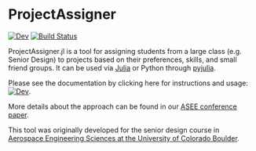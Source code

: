 # ProjectAssigner

<!--[![Stable](https://img.shields.io/badge/docs-stable-blue.svg)](https://zsunberg.github.io/ProjectAssigner.jl/stable)-->
[![Dev](https://img.shields.io/badge/docs-dev-blue.svg)](https://zsunberg.github.io/ProjectAssigner.jl/dev)
[![Build Status](https://github.com/zsunberg/ProjectAssigner.jl/workflows/CI/badge.svg)](https://github.com/zsunberg/ProjectAssigner.jl/actions)

ProjectAssigner.jl is a tool for assigning students from a large class (e.g. Senior Design) to projects based on their preferences, skills, and small friend groups.
It can be used via [Julia](https://julialang.org/) or Python through [pyjulia](https://github.com/JuliaPy/pyjulia).

Please see the documentation by clicking here for instructions and usage: [![Dev](https://img.shields.io/badge/docs-dev-blue.svg)](https://zsunberg.github.io/ProjectAssigner.jl/dev).

More details about the approach can be found in our [ASEE conference paper](https://peer.asee.org/37187).

This tool was originally developed for the senior design course in [Aerospace Engineering Sciences at the University of Colorado Boulder](https://www.colorado.edu/aerospace).
